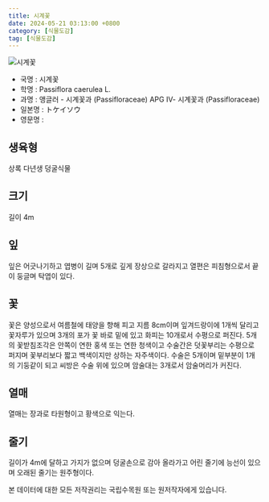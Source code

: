 ```yaml
---
title: 시계꽃
date: 2024-05-21 03:13:00 +0800
category: [식물도감]
tag: [식물도감]
---
```




![시계꽃](/fileUpload/plants/basic/Passifloraceae/Passiflora/13743/13743_20160729133259960files_th2.jpg)
- 국명 : 시계꽃
- 학명 : Passiflora caerulea L.
- 과명 : 앵글러 - 시계꽃과 (Passifloraceae) APG Ⅳ- 시계꽃과 (Passifloraceae)
- 일본명 : トケイソウ
- 영문명 : 


## 생육형
상록 다년생 덩굴식물
## 크기
길이 4m
## 잎
잎은 어긋나기하고 엽병이 길며 5개로 깊게 장상으로 갈라지고 열편은 피침형으로서 끝이 둥글며 탁엽이 있다.
## 꽃
꽃은 양성으로서 여름철에 태양을 향해 피고 지름 8cm이며 잎겨드랑이에 1개씩 달리고 꽃자루가 있으며 3개의 포가 꽃 바로 밑에 있고 화피는 10개로서 수평으로 퍼진다. 5개의 꽃받침조각은 안쪽이 연한 홍색 또는 연한 청색이고 수술간은 덧꽃부리는 수평으로 퍼지며 꽃부리보다 짧고 백색이지만 상하는 자주색이다. 수술은 5개이며 밑부분이 1개의 기둥같이 되고 씨방은 수술 위에 있으며 암술대는 3개로서 암술머리가 커진다.
## 열매
열매는 장과로 타원형이고 황색으로 익는다.
## 줄기
길이가 4m에 달하고 가지가 없으며 덩굴손으로 감아 올라가고 어린 줄기에 능선이 있으며 오래된 줄기는 원주형이다.






본 데이터에 대한 모든 저작권리는 국립수목원 또는 원저작자에게 있습니다.
